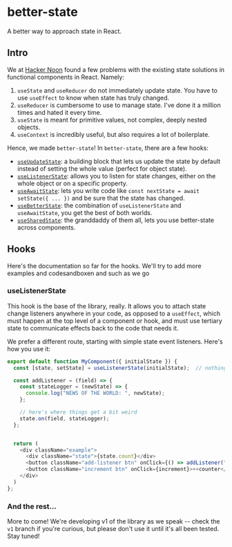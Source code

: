 # better-state

A better way to approach state in React.

## Intro

We at [Hacker Noon](https://hackernoon.com/?ref=github.com) found a few problems with the existing state solutions in functional components in React. Namely:

1. `useState` and `useReducer` do not immediately update state. You have to use `useEffect` to know when state has truly changed.
2. `useReducer` is cumbersome to use to manage state. I've done it a million times and hated it every time.
3. `useState` is meant for primitive values, not complex, deeply nested objects.
4. `useContext` is incredibly useful, but also requires a lot of boilerplate.

Hence, we made `better-state`! In `better-state`, there are a few hooks:

- [`useUpdateState`](#use-update-state): a building block that lets us update the state by default instead of setting the whole value (perfect for object state).
- [`useListenerState`](#use-listener-state): allows you to listen for state changes, either on the whole object or on a specific property.
- [`useAwaitState`](#use-await-state): lets you write code like `const nextState = await setState({ ... })` and be sure that the state has changed.
- [`useBetterState`](#use-better-state): the combination of `useListenerState` and `useAwaitState`, you get the best of both worlds.
- [`useSharedState`](#use-shared-state): the granddaddy of them all, lets you use better-state across components.

## Hooks

Here's the documentation so far for the hooks. We'll try to add more examples and codesandboxen and such as we go

### useListenerState

This hook is the base of the library, really. It allows you to attach state change listeners anywhere in your code, as opposed to a `useEffect`, which must happen at the top level of a component or hook, and must use tertiary state to communicate effects back to the code that needs it.

We prefer a different route, starting with simple state event listeners. Here's how you use it:

```javascript
export default function MyComponent({ initialState }) {
  const [state, setState] = useListenerState(initialState);  // nothing really different here

  const addListener = (field) => {
    const stateLogger = (newState) => {
      console.log("NEWS OF THE WORLD: ", newState);
    };

    // here's where things get a bit weird
    state.on(field, stateLogger);
  };


  return (
    <div className="example">
      <div className="state">{state.count}</div>
      <button className="add-listener btn" onClick={() => addListener("count")}>Add Logger</button>
      <button className="increment btn" onClick={increment}>++counter</button>
    </div>
  )
};
```

### And the rest...

More to come! We're developing v1 of the library as we speak -- check the `v1` branch if you're curious, but please don't use it until it's all been tested. Stay tuned!

